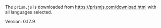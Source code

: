 The `prism.js` is downloaded from https://prismjs.com/download.html with all languages selected.

Version: 0.12.9
